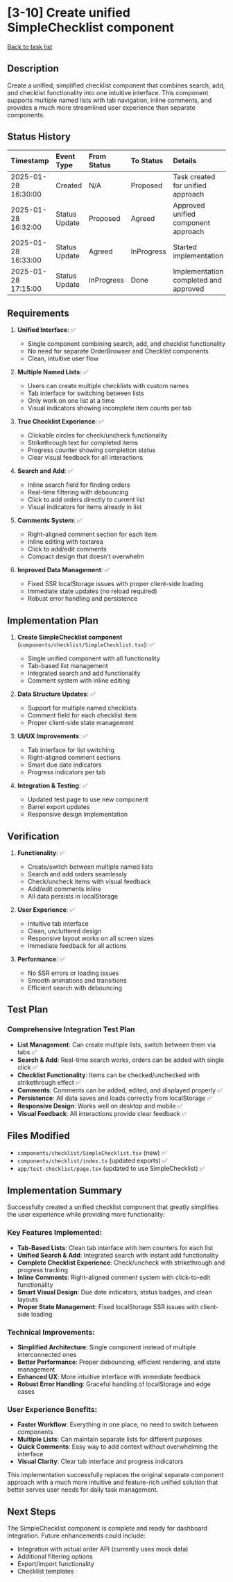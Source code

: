 # [3-10] Create unified SimpleChecklist component

[Back to task list](./tasks.md)

## Description

Create a unified, simplified checklist component that combines search, add, and checklist functionality into one intuitive interface. This component supports multiple named lists with tab navigation, inline comments, and provides a much more streamlined user experience than separate components.

## Status History

| Timestamp           | Event Type    | From Status | To Status  | Details                               | User     |
| :------------------ | :------------ | :---------- | :--------- | :------------------------------------ | :------- |
| 2025-01-28 16:30:00 | Created       | N/A         | Proposed   | Task created for unified approach     | User     |
| 2025-01-28 16:32:00 | Status Update | Proposed    | Agreed     | Approved unified component approach   | User     |
| 2025-01-28 16:33:00 | Status Update | Agreed      | InProgress | Started implementation                | AI_Agent |
| 2025-01-28 17:15:00 | Status Update | InProgress  | Done       | Implementation completed and approved | User     |

## Requirements

1. **Unified Interface**: ✅

   - Single component combining search, add, and checklist functionality
   - No need for separate OrderBrowser and Checklist components
   - Clean, intuitive user flow

2. **Multiple Named Lists**: ✅

   - Users can create multiple checklists with custom names
   - Tab interface for switching between lists
   - Only work on one list at a time
   - Visual indicators showing incomplete item counts per tab

3. **True Checklist Experience**: ✅

   - Clickable circles for check/uncheck functionality
   - Strikethrough text for completed items
   - Progress counter showing completion status
   - Clear visual feedback for all interactions

4. **Search and Add**: ✅

   - Inline search field for finding orders
   - Real-time filtering with debouncing
   - Click to add orders directly to current list
   - Visual indicators for items already in list

5. **Comments System**: ✅

   - Right-aligned comment section for each item
   - Inline editing with textarea
   - Click to add/edit comments
   - Compact design that doesn't overwhelm

6. **Improved Data Management**: ✅
   - Fixed SSR localStorage issues with proper client-side loading
   - Immediate state updates (no reload required)
   - Robust error handling and persistence

## Implementation Plan

1. **Create SimpleChecklist component** (`components/checklist/SimpleChecklist.tsx`): ✅

   - Single unified component with all functionality
   - Tab-based list management
   - Integrated search and add functionality
   - Comment system with inline editing

2. **Data Structure Updates**: ✅

   - Support for multiple named checklists
   - Comment field for each checklist item
   - Proper client-side state management

3. **UI/UX Improvements**: ✅

   - Tab interface for list switching
   - Right-aligned comment sections
   - Smart due date indicators
   - Progress indicators per tab

4. **Integration & Testing**: ✅
   - Updated test page to use new component
   - Barrel export updates
   - Responsive design implementation

## Verification

1. **Functionality**: ✅

   - Create/switch between multiple named lists
   - Search and add orders seamlessly
   - Check/uncheck items with visual feedback
   - Add/edit comments inline
   - All data persists in localStorage

2. **User Experience**: ✅

   - Intuitive tab interface
   - Clean, uncluttered design
   - Responsive layout works on all screen sizes
   - Immediate feedback for all actions

3. **Performance**: ✅
   - No SSR errors or loading issues
   - Smooth animations and transitions
   - Efficient search with debouncing

## Test Plan

### Comprehensive Integration Test Plan

- **List Management**: Can create multiple lists, switch between them via tabs ✅
- **Search & Add**: Real-time search works, orders can be added with single click ✅
- **Checklist Functionality**: Items can be checked/unchecked with strikethrough effect ✅
- **Comments**: Comments can be added, edited, and displayed properly ✅
- **Persistence**: All data saves and loads correctly from localStorage ✅
- **Responsive Design**: Works well on desktop and mobile ✅
- **Visual Feedback**: All interactions provide clear feedback ✅

## Files Modified

- `components/checklist/SimpleChecklist.tsx` (new) ✅
- `components/checklist/index.ts` (updated exports) ✅
- `app/test-checklist/page.tsx` (updated to use SimpleChecklist) ✅

## Implementation Summary

Successfully created a unified checklist component that greatly simplifies the user experience while providing more functionality:

### Key Features Implemented:

- **Tab-Based Lists**: Clean tab interface with item counters for each list
- **Unified Search & Add**: Integrated search with instant add functionality
- **Complete Checklist Experience**: Check/uncheck with strikethrough and progress tracking
- **Inline Comments**: Right-aligned comment system with click-to-edit functionality
- **Smart Visual Design**: Due date indicators, status badges, and clean layouts
- **Proper State Management**: Fixed localStorage SSR issues with client-side loading

### Technical Improvements:

- **Simplified Architecture**: Single component instead of multiple interconnected ones
- **Better Performance**: Proper debouncing, efficient rendering, and state management
- **Enhanced UX**: More intuitive interface with immediate feedback
- **Robust Error Handling**: Graceful handling of localStorage and edge cases

### User Experience Benefits:

- **Faster Workflow**: Everything in one place, no need to switch between components
- **Multiple Lists**: Can maintain separate lists for different purposes
- **Quick Comments**: Easy way to add context without overwhelming the interface
- **Visual Clarity**: Clear tab interface and progress indicators

This implementation successfully replaces the original separate component approach with a much more intuitive and feature-rich unified solution that better serves user needs for daily task management.

## Next Steps

The SimpleChecklist component is complete and ready for dashboard integration. Future enhancements could include:

- Integration with actual order API (currently uses mock data)
- Additional filtering options
- Export/import functionality
- Checklist templates
